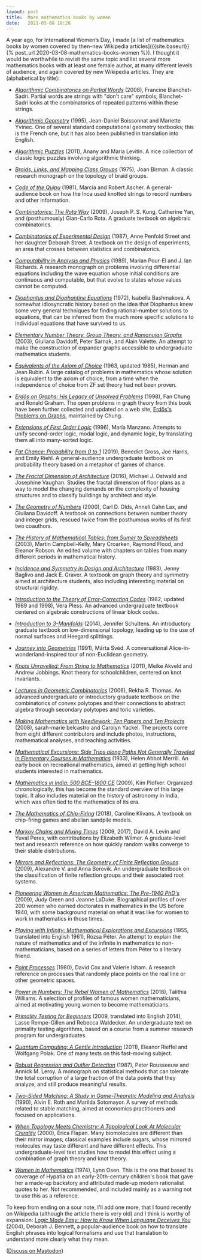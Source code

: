 ```yaml
---
layout: post
title:  More mathematics books by women
date:   2021-03-08 18:28
---
```

A year ago, for International Women’s Day, I made [a list of mathematics books by women covered by then-new Wikipedia articles]({{site.baseurl}}{% post_url 2020-03-08-mathematics-books-women %}). I thought it would be worthwhile to revisit the same topic and list several more mathematics books with at least one female author, at many different levels of audience, and again covered by new Wikipedia articles. They are (alphabetical by title):

* _[Algorithmic Combinatorics on Partial Words](https://en.wikipedia.org/wiki/Algorithmic_Combinatorics_on_Partial_Words)_ (2008), Francine Blanchet-Sadri. Partial words are strings with "don't care" symbols; Blanchet-Sadri looks at the combinatorics of repeated patterns within these strings.

* _[Algorithmic Geometry](https://en.wikipedia.org/wiki/Algorithmic_Geometry)_ (1995), Jean-Daniel Boissonnat and Mariette Yvinec. One of several standard computational geometry textbooks; this is the French one, but it has also been published in translation into English.

* _[Algorithmic Puzzles](https://en.wikipedia.org/wiki/Algorithmic_Puzzles)_ (2011), Anany and Maria Levitin. A nice collection of classic logic puzzles involving algorithmic thinking.

* _[Braids, Links, and Mapping Class Groups](https://en.wikipedia.org/wiki/Braids,_Links,_and_Mapping_Class_Groups)_ (1975), Joan Birman. A classic research monograph on the topology of braid groups.

* _[Code of the Quipu](https://en.wikipedia.org/wiki/Code_of_the_Quipu)_ (1981), Marcia and Robert Ascher. A general-audience book on how the Inca used knotted strings to record numbers and other information.

* _[Combinatorics: The Rota Way](https://en.wikipedia.org/wiki/Combinatorics:_The_Rota_Way)_ (2009), Joseph P. S. Kung, Catherine Yan, and (posthumously) Gian-Carlo Rota. A graduate textbook on algebraic combinatorics.

* _[Combinatorics of Experimental Design](https://en.wikipedia.org/wiki/Combinatorics_of_Experimental_Design)_ (1987), Anne Penfold Street and her daughter Deborah Street. A textbook on the design of experiments, an area that crosses between statistics and combinatorics.

* _[Computability in Analysis and Physics](https://en.wikipedia.org/wiki/Computability_in_Analysis_and_Physics)_ (1989), Marian Pour-El and J. Ian Richards. A research monograph on problems involving differential equations including the wave equation whose initial conditions are continuous and computable, but that evolve to states whose values cannot be computed.

* _[Diophantus and Diophantine Equations](https://en.wikipedia.org/wiki/Diophantus_and_Diophantine_Equations)_ (1972), Isabella Bashmakova. A somewhat idiosyncratic history based on the idea that Diophantus knew some very general techniques for finding rational-number solutions to equations, that can be inferred from the much more specific solutions to individual equations that have survived to us.

* _[Elementary Number Theory, Group Theory, and Ramanujan Graphs](https://en.wikipedia.org/wiki/Elementary_Number_Theory,_Group_Theory_and_Ramanujan_Graphs)_ (2003), Giuliana Davidoff, Peter Sarnak, and Alain Valette. An attempt to make the construction of expander graphs accessible to undergraduate mathematics students.

* _[Equivalents of the Axiom of Choice](https://en.wikipedia.org/wiki/Equivalents_of_the_Axiom_of_Choice)_ (1963, updated 1985), Herman and Jean Rubin. A large catalog of problems in mathematics whose solution is equivalent to the axiom of choice, from a time when the independence of choice from ZF set theory had not been proven.

* _[Erdős on Graphs: His Legacy of Unsolved Problems](https://en.wikipedia.org/wiki/Erd%C5%91s_on_Graphs)_ (1998), 
Fan Chung and Ronald Graham. The open problems in graph theory from this book have been further collected and updated on a web site, [Erdős's Problems on Graphs](http://www.math.ucsd.edu/~erdosproblems/), maintained by Chung.

* _[Extensions of First Order Logic](https://en.wikipedia.org/wiki/Extensions_of_First_Order_Logic)_ (1996), María Manzano. Attempts to unify second-order logic, modal logic, and dynamic logic, by translating them all into many-sorted logic.

* _[Fat Chance: Probability from 0 to 1](https://en.wikipedia.org/wiki/Fat_Chance:_Probability_from_0_to_1)_ (2019), Benedict Gross, Joe Harris, and Emily Riehl. A general-audience undergraduate textbook on probability theory based on a metaphor of games of chance.

* _[The Fractal Dimension of Architecture](https://en.wikipedia.org/wiki/The_Fractal_Dimension_of_Architecture)_ (2016), Michael J. Ostwald and Josephine Vaughan. Studies the fractal dimension of floor plans as a way to model the changing demands on the complexity of housing structures and to classify buildings by architect and style.

* _[The Geometry of Numbers](https://en.wikipedia.org/wiki/The_Geometry_of_Numbers)_ (2000), Carl D. Olds, Anneli Cahn Lax, and Giuliana Davidoff. A textbook on connections between number theory and integer grids, rescued twice from the posthumous works of its first two coauthors.

* _[The History of Mathematical Tables: from Sumer to Spreadsheets](https://en.wikipedia.org/wiki/The_History_of_Mathematical_Tables)_ (2003), Martin Campbell-Kelly, Mary Croarken, Raymond Flood, and Eleanor Robson. An edited volume with chapters on tables from many different periods in mathematical history.

* _[Incidence and Symmetry in Design and Architecture](https://en.wikipedia.org/wiki/Incidence_and_Symmetry_in_Design_and_Architecture)_ (1983), Jenny Baglivo and Jack E. Graver. A textbook on graph theory and symmetry aimed at architecture students, also including interesting material on structural rigidity.

* _[Introduction to the Theory of Error-Correcting Codes](https://en.wikipedia.org/wiki/Introduction_to_the_Theory_of_Error-Correcting_Codes)_ (1982, updated 1989 and 1998), Vera Pless. An advanced undergraduate textbook centered on algebraic constructions of linear block codes.

* _[Introduction to 3-Manifolds](https://en.wikipedia.org/wiki/Introduction_to_3-Manifolds)_ (2014), Jennifer Schultens. An introductory graduate textbook on low-dimensional topology, leading up to the use of normal surfaces and Heegard splittings.

* _[Journey into Geometries](https://en.wikipedia.org/wiki/Journey_into_Geometries)_ (1991), Márta Svéd. A conversational Alice-in-wonderland-inspired tour of non-Euclidean geometry.

* _[Knots Unravelled: From String to Mathematics](https://en.wikipedia.org/wiki/Knots_Unravelled)_ (2011), Meike Akveld and Andrew Jobbings. Knot theory for schoolchildren, centered on knot invariants.

* _[Lectures in Geometric Combinatorics](https://en.wikipedia.org/wiki/Lectures_in_Geometric_Combinatorics)_ (2006), Rekha R. Thomas. An advanced undergraduate or introductory graduate textbook on the combinatorics of convex polytopes and their connections to abstract algebra through secondary polytopes and toric varieties.

* _[Making Mathematics with Needlework: Ten Papers and Ten Projects](https://en.wikipedia.org/wiki/Making_Mathematics_with_Needlework)_ (2008), sarah-marie belcastro and Carolyn Yackel. The projects come from eight different contributors and include photos, instructions, mathematical analyses, and teaching activities.

* _[Mathematical Excursions: Side Trips along Paths Not Generally Traveled in Elementary Courses in Mathematics](https://en.wikipedia.org/wiki/Mathematical_Excursions)_ (1933), Helen Abbot Merrill. An early book on recreational mathematics, aimed at getting high school students interested in mathematics.

* _[Mathematics in India: 500 BCE–1800 CE](https://en.wikipedia.org/wiki/Mathematics_in_India)_ (2009), Kim Plofker. Organized chronologically, this has become the standard overview of this large topic. It also includes material on the history of astronomy in India, which was often tied to the mathematics of its era.

* _[The Mathematics of Chip-Firing](https://en.wikipedia.org/wiki/The_Mathematics_of_Chip-Firing)_ (2018), Caroline Klivans. A textbook on chip-firing games and abelian sandpile models.

* _[Markov Chains and Mixing Times](https://en.wikipedia.org/wiki/Markov_Chains_and_Mixing_Times)_ (2009, 2017), David A. Levin and Yuval Peres, with contributions by Elizabeth Wilmer. A graduate-level text and research reference on how quickly random walks converge to their stable distributions.

* _[Mirrors and Reflections: The Geometry of Finite Reflection Groups](https://en.wikipedia.org/wiki/Mirrors_and_Reflections)_ (2009), Alexandre V. and Anna Borovik. An undergraduate textbook on the classification of finite reflection groups and their associated root systems.

* _[Pioneering Women in American Mathematics: The Pre-1940 PhD's](https://en.wikipedia.org/wiki/Pioneering_Women_in_American_Mathematics)_ (2009), Judy Green and Jeanne LaDuke. Biographical profiles of over 200 women who earned doctorates in mathematics in the US before 1940, with some background material on what it was like for women to work in mathematics in those times.

* _[Playing with Infinity: Mathematical Explorations and Excursions](https://en.wikipedia.org/wiki/Playing_with_Infinity)_ (1955, translated into English 1961), Rózsa Péter. An attempt to explain the nature of mathematics and of the infinite in mathematics to non-mathematicians, based on a series of letters from Péter to a literary friend.

* _[Point Processes](https://en.wikipedia.org/wiki/Point_Processes)_ (1980), David Cox and Valerie Isham. A research reference on processes that randomly place points on the real line or other geometric spaces.

* _[Power in Numbers: The Rebel Women of Mathematics](https://en.wikipedia.org/wiki/Power_in_Numbers:_The_Rebel_Women_of_Mathematics)_ (2018), Talithia Williams. A selection of profiles of famous women mathematicians, aimed at motivating young women to become mathematicians.

* _[Primality Testing for Beginners](https://en.wikipedia.org/wiki/Primality_Testing_for_Beginners)_ (2009, translated into English 2014), Lasse Rempe-Gillen and Rebecca Waldecker. An undergraduate text on primality testing algorithms, based on a course from a summer research program for undergraduates.

* _[Quantum Computing: A Gentle Introduction](https://en.wikipedia.org/wiki/Quantum_Computing:_A_Gentle_Introduction)_ (2011), Eleanor Rieffel and Wolfgang Polak. One of many texts on this fast-moving subject.

* _[Robust Regression and Outlier Detection](https://en.wikipedia.org/wiki/Robust_Regression_and_Outlier_Detection)_ (1987), Peter Rousseeuw and Annick M. Leroy. A monograph on statistical methods that can tolerate the total corruption of a large fraction of the data points that they analyze, and still produce meaningful results.

* _[Two-Sided Matching: A Study in Game-Theoretic Modeling and Analysis](https://en.wikipedia.org/wiki/Two-Sided_Matching)_ (1990), Alvin E. Roth and Marilda Sotomayor. A survey of methods related to stable matching, aimed at economics practitioners and focused on applications.

* _[When Topology Meets Chemistry: A Topological Look At Molecular Chirality](https://en.wikipedia.org/wiki/When_Topology_Meets_Chemistry)_ (2000), Erica Flapan. Many biomolecules are different than their mirror images; classical examples include sugars, whose mirrored molecules may taste different and have different effects. This undergraduate-level text studies how to model this effect using a combination of graph theory and knot theory.

* _[Women in Mathematics](https://en.wikipedia.org/wiki/Women_in_Mathematics)_ (1974), Lynn Osen. This is the one that based its coverage of Hypatia on an early-20th-century children's book that gave her a made-up backstory and attributed made-up modern rationalist quotes to her. Not recommended, and included mainly as a warning not to use this as a reference.

To keep from ending on a sour note, I'll add one more, that I found recently on Wikipedia (although the article there is very old) and I think is worthy of expansion: _[Logic Made Easy: How to Know When Language Deceives You](https://en.wikipedia.org/wiki/Logic_Made_Easy)_ (2004), Deborah J. Bennett, a popular-audience book on how to translate English phrases into logical formalisms and use that translation to understand more clearly what they mean.

([Discuss on Mastodon](https://mathstodon.xyz/@11011110/105857580884627445))